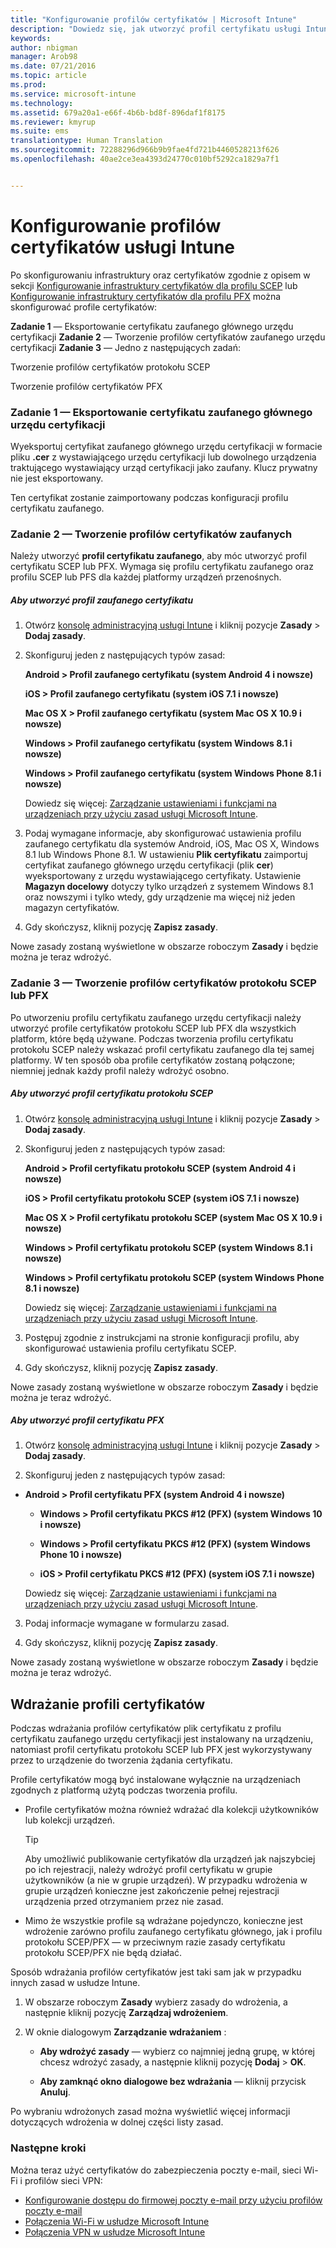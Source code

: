 ```yaml
---
title: "Konfigurowanie profilów certyfikatów | Microsoft Intune"
description: "Dowiedz się, jak utworzyć profil certyfikatu usługi Intune."
keywords: 
author: nbigman
manager: Arob98
ms.date: 07/21/2016
ms.topic: article
ms.prod: 
ms.service: microsoft-intune
ms.technology: 
ms.assetid: 679a20a1-e66f-4b6b-bd8f-896daf1f8175
ms.reviewer: kmyrup
ms.suite: ems
translationtype: Human Translation
ms.sourcegitcommit: 72288296d966b9b9fae4fd721b4460528213f626
ms.openlocfilehash: 40ae2ce3ea4393d24770c010bf5292ca1829a7f1


---
```


# Konfigurowanie profilów certyfikatów usługi Intune
Po skonfigurowaniu infrastruktury oraz certyfikatów zgodnie z opisem w sekcji [Konfigurowanie infrastruktury certyfikatów dla profilu SCEP](configure-certificate-infrastructure-for-scep.md) lub [Konfigurowanie infrastruktury certyfikatów dla profilu PFX](configure-certificate-infrastructure-for-pfx.md) można skonfigurować profile certyfikatów:

**Zadanie 1** — Eksportowanie certyfikatu zaufanego głównego urzędu certyfikacji **Zadanie 2** — Tworzenie profilów certyfikatów zaufanego urzędu certyfikacji **Zadanie 3** — Jedno z następujących zadań:

Tworzenie profilów certyfikatów protokołu SCEP

Tworzenie profilów certyfikatów PFX

### Zadanie 1 — Eksportowanie certyfikatu zaufanego głównego urzędu certyfikacji
Wyeksportuj certyfikat zaufanego głównego urzędu certyfikacji w formacie pliku **.cer** z wystawiającego urzędu certyfikacji lub dowolnego urządzenia traktującego wystawiający urząd certyfikacji jako zaufany. Klucz prywatny nie jest eksportowany.

Ten certyfikat zostanie zaimportowany podczas konfiguracji profilu certyfikatu zaufanego.

### Zadanie 2 — Tworzenie profilów certyfikatów zaufanych
Należy utworzyć **profil certyfikatu zaufanego**, aby móc utworzyć profil certyfikatu SCEP lub PFX. Wymaga się profilu certyfikatu zaufanego oraz profilu SCEP lub PFS dla każdej platformy urządzeń przenośnych.

##### Aby utworzyć profil zaufanego certyfikatu

1.  Otwórz [konsolę administracyjną usługi Intune](https://manage.microsoft.com) i kliknij pozycje **Zasady** &gt; **Dodaj zasady**.

2.  Skonfiguruj jeden z następujących typów zasad:

    **Android &gt; Profil zaufanego certyfikatu (system Android 4 i nowsze)**

    **iOS &gt; Profil zaufanego certyfikatu (system iOS 7.1 i nowsze)**

    **Mac OS X &gt; Profil zaufanego certyfikatu (system Mac OS X 10.9 i nowsze)**

    **Windows &gt; Profil zaufanego certyfikatu (system Windows 8.1 i nowsze)**

    **Windows &gt; Profil zaufanego certyfikatu (system Windows Phone 8.1 i nowsze)**

    Dowiedz się więcej: [Zarządzanie ustawieniami i funkcjami na urządzeniach przy użyciu zasad usługi Microsoft Intune](manage-settings-and-features-on-your-devices-with-microsoft-intune-policies.md).

3.  Podaj wymagane informacje, aby skonfigurować ustawienia profilu zaufanego certyfikatu dla systemów Android, iOS, Mac OS X, Windows 8.1 lub Windows Phone 8.1. W ustawieniu **Plik certyfikatu** zaimportuj certyfikat zaufanego głównego urzędu certyfikacji (plik **cer**) wyeksportowany z urzędu wystawiającego certyfikaty. Ustawienie **Magazyn docelowy** dotyczy tylko urządzeń z systemem Windows 8.1 oraz nowszymi i tylko wtedy, gdy urządzenie ma więcej niż jeden magazyn certyfikatów.


4.  Gdy skończysz, kliknij pozycję **Zapisz zasady**.

Nowe zasady zostaną wyświetlone w obszarze roboczym **Zasady** i będzie można je teraz wdrożyć.

### Zadanie 3 — Tworzenie profilów certyfikatów protokołu SCEP lub PFX
Po utworzeniu profilu certyfikatu zaufanego urzędu certyfikacji należy utworzyć profile certyfikatów protokołu SCEP lub PFX dla wszystkich platform, które będą używane. Podczas tworzenia profilu certyfikatu protokołu SCEP należy wskazać profil certyfikatu zaufanego dla tej samej platformy. W ten sposób oba profile certyfikatów zostaną połączone; niemniej jednak każdy profil należy wdrożyć osobno.

##### Aby utworzyć profil certyfikatu protokołu SCEP

1.  Otwórz [konsolę administracyjną usługi Intune](https://manage.microsoft.com) i kliknij pozycje **Zasady** &gt; **Dodaj zasady**.

2.  Skonfiguruj jeden z następujących typów zasad:

    **Android &gt; Profil certyfikatu protokołu SCEP (system Android 4 i nowsze)**

    **iOS &gt; Profil certyfikatu protokołu SCEP (system iOS 7.1 i nowsze)**

    **Mac OS X &gt; Profil certyfikatu protokołu SCEP (system Mac OS X 10.9 i nowsze)**

    **Windows &gt; Profil certyfikatu protokołu SCEP (system Windows 8.1 i nowsze)**

    **Windows &gt; Profil certyfikatu protokołu SCEP (system Windows Phone 8.1 i nowsze)**

    Dowiedz się więcej: [Zarządzanie ustawieniami i funkcjami na urządzeniach przy użyciu zasad usługi Microsoft Intune](manage-settings-and-features-on-your-devices-with-microsoft-intune-policies.md).

3.  Postępuj zgodnie z instrukcjami na stronie konfiguracji profilu, aby skonfigurować ustawienia profilu certyfikatu SCEP.

4.  Gdy skończysz, kliknij pozycję **Zapisz zasady**.

Nowe zasady zostaną wyświetlone w obszarze roboczym **Zasady** i będzie można je teraz wdrożyć.

##### Aby utworzyć profil certyfikatu PFX

1.  Otwórz [konsolę administracyjną usługi Intune](https://manage.microsoft.com) i kliknij pozycje **Zasady** &gt; **Dodaj zasady**.

2.  Skonfiguruj jeden z następujących typów zasad:



-   **Android &gt; Profil certyfikatu PFX (system Android 4 i nowsze)**

    -   **Windows &gt; Profil certyfikatu PKCS #12 (PFX) (system Windows 10 i nowsze)**

    -   **Windows &gt; Profil certyfikatu PKCS #12 (PFX) (system Windows Phone 10 i nowsze)**

    -    **iOS > Profil certyfikatu PKCS #12 (PFX) (system iOS 7.1 i nowsze)**    

    Dowiedz się więcej: [Zarządzanie ustawieniami i funkcjami na urządzeniach przy użyciu zasad usługi Microsoft Intune](manage-settings-and-features-on-your-devices-with-microsoft-intune-policies.md).

3.  Podaj informacje wymagane w formularzu zasad.

4.  Gdy skończysz, kliknij pozycję **Zapisz zasady**.

Nowe zasady zostaną wyświetlone w obszarze roboczym **Zasady** i będzie można je teraz wdrożyć.

## Wdrażanie profili certyfikatów
Podczas wdrażania profilów certyfikatów plik certyfikatu z profilu certyfikatu zaufanego urzędu certyfikacji jest instalowany na urządzeniu, natomiast profil certyfikatu protokołu SCEP lub PFX jest wykorzystywany przez to urządzenie do tworzenia żądania certyfikatu.

Profile certyfikatów mogą być instalowane wyłącznie na urządzeniach zgodnych z platformą użytą podczas tworzenia profilu.

-   Profile certyfikatów można również wdrażać dla kolekcji użytkowników lub kolekcji urządzeń.

    > [!TIP]
    > Aby umożliwić publikowanie certyfikatów dla urządzeń jak najszybciej po ich rejestracji, należy wdrożyć profil certyfikatu w grupie użytkowników (a nie w grupie urządzeń). W przypadku wdrożenia w grupie urządzeń konieczne jest zakończenie pełnej rejestracji urządzenia przed otrzymaniem przez nie zasad.

-   Mimo że wszystkie profile są wdrażane pojedynczo, konieczne jest wdrożenie zarówno profilu zaufanego certyfikatu głównego, jak i profilu protokołu SCEP/PFX — w przeciwnym razie zasady certyfikatu protokołu SCEP/PFX nie będą działać.

Sposób wdrażania profilów certyfikatów jest taki sam jak w przypadku innych zasad w usłudze Intune.

1.  W obszarze roboczym **Zasady** wybierz zasady do wdrożenia, a następnie kliknij pozycję **Zarządzaj wdrożeniem**.

2.  W oknie dialogowym **Zarządzanie wdrażaniem** :

    -   **Aby wdrożyć zasady** — wybierz co najmniej jedną grupę, w której chcesz wdrożyć zasady, a następnie kliknij pozycję **Dodaj** &gt; **OK**.

    -   **Aby zamknąć okno dialogowe bez wdrażania** — kliknij przycisk **Anuluj**.

Po wybraniu wdrożonych zasad można wyświetlić więcej informacji dotyczących wdrożenia w dolnej części listy zasad.
###  Następne kroki

Można teraz użyć certyfikatów do zabezpieczenia poczty e-mail, sieci Wi-Fi i profilów sieci VPN:

-  [Konfigurowanie dostępu do firmowej poczty e-mail przy użyciu profilów poczty e-mail](configure-access-to-corporate-email-using-email-profiles-with-Microsoft-Intune.md)
-  [Połączenia Wi-Fi w usłudze Microsoft Intune](wi-fi-connections-in-microsoft-intune.md)
-  [Połączenia VPN w usłudze Microsoft Intune](vpn-connections-in-microsoft-intune.md)



<!--HONumber=Jul16_HO3-->


